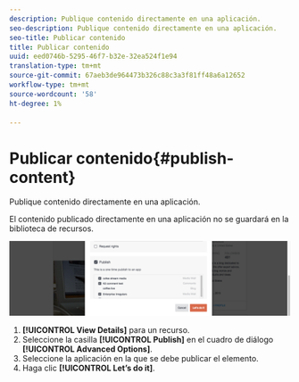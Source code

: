 ```yaml
---
description: Publique contenido directamente en una aplicación.
seo-description: Publique contenido directamente en una aplicación.
seo-title: Publicar contenido
title: Publicar contenido
uuid: eed0746b-5295-46f7-b32e-32ea524f1e94
translation-type: tm+mt
source-git-commit: 67aeb3de964473b326c88c3a3f81ff48a6a12652
workflow-type: tm+mt
source-wordcount: '58'
ht-degree: 1%

---
```



# Publicar contenido{#publish-content}

Publique contenido directamente en una aplicación.

El contenido publicado directamente en una aplicación no se guardará en la biblioteca de recursos.

![](assets/DiscoverViewDetailsPublish-1024x272.png)

1. **[!UICONTROL View Details]** para un recurso.
1. Seleccione la casilla **[!UICONTROL Publish]** en el cuadro de diálogo **[!UICONTROL Advanced Options]**.
1. Seleccione la aplicación en la que se debe publicar el elemento.
1. Haga clic **[!UICONTROL Let’s do it]**.
